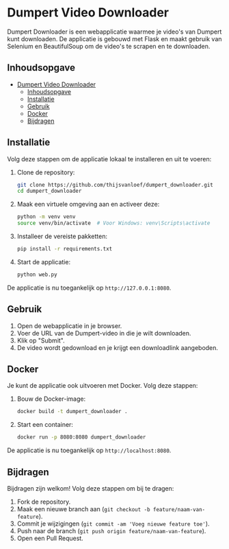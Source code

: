# Dumpert Video Downloader

Dumpert Downloader is een webapplicatie waarmee je video's van Dumpert kunt downloaden. De applicatie is gebouwd met Flask en maakt gebruik van Selenium en BeautifulSoup om de video's te scrapen en te downloaden.

## Inhoudsopgave

- [Dumpert Video Downloader](#dumpert-video-downloader)
  - [Inhoudsopgave](#inhoudsopgave)
  - [Installatie](#installatie)
  - [Gebruik](#gebruik)
  - [Docker](#docker)
  - [Bijdragen](#bijdragen)

## Installatie

Volg deze stappen om de applicatie lokaal te installeren en uit te voeren:

1. Clone de repository:

    ```sh
    git clone https://github.com/thijsvanloef/dumpert_downloader.git
    cd dumpert_downloader
    ```

2. Maak een virtuele omgeving aan en activeer deze:

    ```sh
    python -m venv venv
    source venv/bin/activate  # Voor Windows: venv\Scripts\activate
    ```

3. Installeer de vereiste pakketten:

    ```sh
    pip install -r requirements.txt
    ```

4. Start de applicatie:

    ```sh
    python web.py
    ```

De applicatie is nu toegankelijk op `http://127.0.0.1:8080`.

## Gebruik

1. Open de webapplicatie in je browser.
2. Voer de URL van de Dumpert-video in die je wilt downloaden.
3. Klik op "Submit".
4. De video wordt gedownload en je krijgt een downloadlink aangeboden.

## Docker

Je kunt de applicatie ook uitvoeren met Docker. Volg deze stappen:

1. Bouw de Docker-image:

    ```sh
    docker build -t dumpert_downloader .
    ```

2. Start een container:

    ```sh
    docker run -p 8080:8080 dumpert_downloader
    ```

De applicatie is nu toegankelijk op `http://localhost:8080`.

## Bijdragen

Bijdragen zijn welkom! Volg deze stappen om bij te dragen:

1. Fork de repository.
2. Maak een nieuwe branch aan (`git checkout -b feature/naam-van-feature`).
3. Commit je wijzigingen (`git commit -am 'Voeg nieuwe feature toe'`).
4. Push naar de branch (`git push origin feature/naam-van-feature`).
5. Open een Pull Request.
